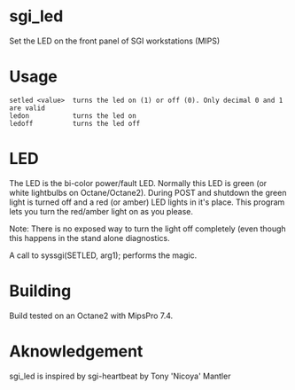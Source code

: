sgi_led
=======

Set the LED on the front panel of SGI workstations (MIPS)


Usage
=====

```
setled <value>  turns the led on (1) or off (0). Only decimal 0 and 1 are valid
ledon           turns the led on
ledoff          turns the led off
```


LED
===

The LED is the bi-color power/fault LED. Normally this LED is green (or white lightbulbs on Octane/Octane2). During POST and shutdown the green light is turned off and a red (or amber) LED lights in it's place. This program lets you turn the red/amber light on as you please.

Note: There is no exposed way to turn the light off completely (even though this happens in the stand alone diagnostics.

A call to syssgi(SETLED, arg1); performs the magic.


Building
========

Build tested on an Octane2 with MipsPro 7.4.


Aknowledgement
==============

sgi_led is inspired by sgi-heartbeat by Tony 'Nicoya' Mantler
